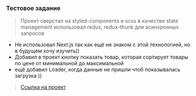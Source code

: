 ### Тестовое задание

> Проект сверстал на styled-components и scss
> в качестве state management использовал redux, redux-thunk для асинхронных запросов

- Не использовал Next.js так как ещё не знаком с этой технологией, но в будущем хочу изучить))
- Добавил в проект кнопку показать товар, которая сортирует товары по цене от минимальной до максимальной
- ещё добавил Loader, когда данные не пришли чтоб показывалась загрузка ))

> [Ссылка на проект](https://web-secret-97c6e.web.app/)
